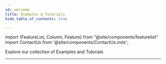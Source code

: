 ```yaml
---
id: welcome
title: Examples & Tutorials
hide_table_of_contents: true

---
```


import {FeatureList, Column, Feature} from "@site/components/featurelist"
import ContactUs from '@site/components/ContactUs.mdx';

Explore our collection of Examples and Tutorials

<FeatureList>
  <Column title="Popular Examples">
    <Feature url="/tutorials/examples/guest-book" title="Guest Book" subtitle="Create a simple guest book" image="guest-book.png" />
    <Feature url="/tutorials/examples/donation" title="Donation" subtitle="Receive and send tokens" image="donation.png" />
    <Feature url="/tutorials/examples/xcc" title="Basic Cross-Contract Call" subtitle="Learn how to call other contracts" image="cross-call.png" />
    <Feature url="/tutorials/examples/coin-flip" title="Coin Flip Game" subtitle="Learn to create basic random numbers" image="random.png" />
    <Feature url="/tutorials/examples/factory" title="Factory" subtitle="Build a contract that deploys contracts" image="factory.png" />
    <Feature url="/tutorials/examples/update-contract-migrate-state" title="Update & Migrate" subtitle="Programmatically update contracts" image="update.png" />
  </Column>
  
  <Column title="How to: DeFi & Governance">
    <Feature url="/develop/relevant-contracts/ft" title="Fungible Tokens" subtitle="Learn how to use and make FT" image="ft.png" />
    <Feature url="/develop/relevant-contracts/nft" title="Non-Fungible Tokens" subtitle="Enter the NFT space" image="nft.png" />
    <Feature url="/develop/relevant-contracts/dao" title="Autonomous Organizations" subtitle="Understand autonomous organizations" image="dao.png" />
  </Column>
  <Column title="From Zero to Hero">
    <Feature url="/tutorials/nfts/js/introduction" title="Master NFTs on NEAR (JS)" subtitle="Learn everything about NFT in JS" image="nft-marketplace-js.png" />
    <Feature url="/tutorials/nfts/introduction" title="Master NFTs on NEAR (RS)" subtitle="Learn everything about NFT in Rust" image="nft-marketplace-rs.png" />
    <Feature url="/tutorials/fts/introduction" title="Fungible Tokens 101" subtitle="Learn everything about fungible tokens" image="ft.png" />
    <Feature url="/tutorials/crosswords/basics/overview" title="Crossword Game" subtitle="Build a Crossword Game from zero" image="crossword.png" />
  </Column>
</FeatureList>

---

<ContactUs />
